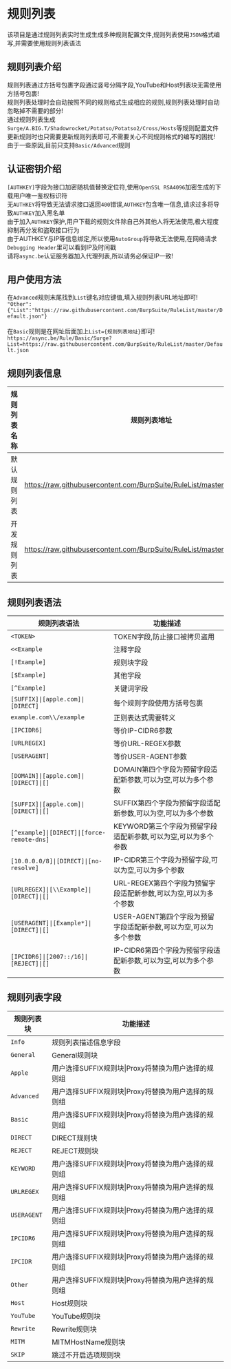 规则列表
===========================
该项目是通过规则列表实时生成生成多种规则配置文件,规则列表使用`JSON`格式编写,并需要使用规则列表语法

规则列表介绍
------
规则列表通过方括号包裹字段通过竖号分隔字段,YouTube和Host列表块无需使用方括号包裹!<br>
规则列表处理时会自动按照不同的规则格式生成相应的规则,规则列表处理时自动忽略掉不需要的部分!<br>
通过规则列表生成`Surge/A.BIG.T/Shadowrocket/Potatso/Potatso2/Cross/Hosts`等规则配置文件<br>
更新规则时也只需要更新规则列表即可,不需要关心不同规则格式的编写的困扰!<br>
由于一些原因,目前只支持`Basic/Advanced`规则<br>

认证密钥介绍
------
`[AUTHKEY]`字段为接口加密随机值替换定位符,使用`OpenSSL RSA4096`加密生成的下载用户唯一鉴权标识符<br>
无`AUTHKEY`将导致无法请求接口返回`400`错误,`AUTHKEY`包含唯一信息,请求过多将导致`AUTHKEY`加入黑名单<br>
由于加入`AUTHKEY`保护,用户下载的规则文件除自己外其他人将无法使用,极大程度抑制再分发和盗取接口行为<br>
由于AUTHKEY与IP等信息绑定,所以使用`AutoGroup`将导致无法使用,在网络请求`Debugging Header`里可以看到IP及时间戳<br>
请将`async.be`认证服务器加入代理列表,所以请务必保证IP一致!

用户使用方法
------
在`Advanced`规则末尾找到`List`键名对应键值,填入规则列表URL地址即可!<br>
`"Other":{"List":"https://raw.githubusercontent.com/BurpSuite/RuleList/master/Default.json"}`<br>
<br>
在`Basic`规则是在网址后面加上`List={规则列表地址}`即可!<br>
`https://async.be/Rule/Basic/Surge?List=https://raw.githubusercontent.com/BurpSuite/RuleList/master/Default.json`

规则列表信息
------
|规则列表名称|规则列表地址|
|----|-----|
|默认规则列表|https://raw.githubusercontent.com/BurpSuite/RuleList/master/Default.json|
|开发规则列表|https://raw.githubusercontent.com/BurpSuite/RuleList/master/Developers.json|

规则列表语法
------
|规则列表语法|功能描述|
|----|-----|
|`<TOKEN>`|TOKEN字段,防止接口被拷贝盗用|
|`<<Example`|注释字段|
|`[!Example]`|规则块字段|
|`[$Example]`|其他字段|
|`[^Example]`|关键词字段|
|`[SUFFIX]\|[apple.com]\|[DIRECT]`|每个规则字段使用方括号包裹|
|`example.com\\/example`|正则表达式需要转义|
|`[IPCIDR6]`|等价IP-CIDR6参数|
|`[URLREGEX]`|等价URL-REGEX参数|
|`[USERAGENT]`|等价USER-AGENT参数|
|`[DOMAIN]\|[apple.com]\|[DIRECT]\|[]`|DOMAIN第四个字段为预留字段适配新参数,可以为空,可以为多个参数|
|`[SUFFIX]\|[apple.com]\|[DIRECT]\|[]`|SUFFIX第四个字段为预留字段适配新参数,可以为空,可以为多个参数|
|`[^example]\|[DIRECT]\|[force-remote-dns]`|KEYWORD第三个字段为预留字段适配新参数,可以为空,可以为多个参数|
|`[10.0.0.0/8]\|[DIRECT]\|[no-resolve]`|IP-CIDR第三个字段为预留字段,可以为空,可以为多个参数|
|`[URLREGEX]\|[\\Example]\|[DIRECT]\|[]`|URL-REGEX第四个字段为预留字段适配新参数,可以为空,可以为多个参数|
|`[USERAGENT]\|[Example*]\|[DIRECT]\|[]`|USER-AGENT第四个字段为预留字段适配新参数,可以为空,可以为多个参数|
|`[IPCIDR6]\|[2007::/16]\|[REJECT]\|[]`|IP-CIDR6第四个字段为预留字段适配新参数,可以为空,可以为多个参数|

规则列表字段
------
|规则列表块|功能描述|
|----|-----|
|`Info`|规则列表描述信息字段|
|`General`|General规则块|
|`Apple`|用户选择SUFFIX规则块\|Proxy将替换为用户选择的规则组|
|`Advanced`|用户选择SUFFIX规则块\|Proxy将替换为用户选择的规则组|
|`Basic`|用户选择SUFFIX规则块\|Proxy将替换为用户选择的规则组|
|`DIRECT`|DIRECT规则块|
|`REJECT`|REJECT规则块|
|`KEYWORD`|用户选择SUFFIX规则块\|Proxy将替换为用户选择的规则组|
|`URLREGEX`|用户选择SUFFIX规则块\|Proxy将替换为用户选择的规则组|
|`USERAGENT`|用户选择SUFFIX规则块\|Proxy将替换为用户选择的规则组|
|`IPCIDR6`|用户选择SUFFIX规则块\|Proxy将替换为用户选择的规则组|
|`IPCIDR`|用户选择SUFFIX规则块\|Proxy将替换为用户选择的规则组|
|`Other`|用户选择SUFFIX规则块\|Proxy将替换为用户选择的规则组|
|`Host`|Host规则块|
|`YouTube`|YouTube规则块|
|`Rewrite`|Rewrite规则块|
|`MITM`|MITMHostName规则块|
|`SKIP`|跳过不开启选项规则块|
